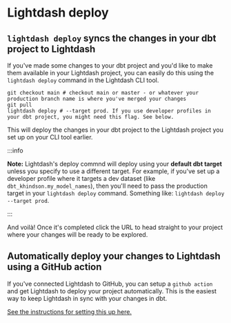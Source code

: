 # Lightdash deploy

## `lightdash deploy` syncs the changes in your dbt project to Lightdash

If you've made some changes to your dbt project and you'd like to make them available in your Lightdash project, you can easily do this using the `lightdash deploy` command in the Lightdash CLI tool.

```shell
git checkout main # checkout main or master - or whatever your production branch name is where you've merged your changes
git pull
lightdash deploy # --target prod. If you use developer profiles in your dbt project, you might need this flag. See below.
```

This will deploy the changes in your dbt project to the Lightdash project you set up on your CLI tool earlier.

:::info

**Note:** Lightdash's deploy commnd will deploy using your **default dbt target** unless you specify to use a different target. For example, if you've set up a developer profile where it targets a dev dataset (like `dbt_khindson.my_model_names`), then you'll need to pass the production target in your `lightdash deploy` command. Something like: `lightdash deploy --target prod`.

:::

And voilà! Once it's completed click the URL to head straight to your project where your changes will be ready to be explored.

## Automatically deploy your changes to Lightdash using a GitHub action

If you've connected Lightdash to GitHub, you can setup a `github action` and get Lightdash to deploy your project automatically. This is the easiest way to keep Lightdash in sync with your changes in dbt.

[See the instructions for setting this up here.](/guides/cli/how-to-automatically-deploy.mdx)

